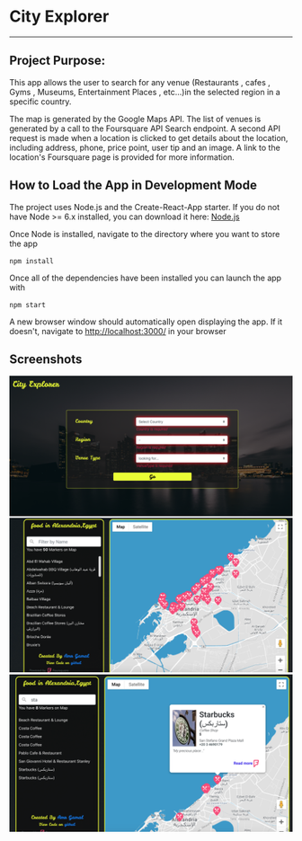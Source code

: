 # City Explorer

---

## Project Purpose:

This app allows the user to search for any venue (Restaurants , cafes , Gyms , Museums, Entertainment Places , etc...)in the selected region in a specific country.

The map is generated by the Google Maps API.
The list of venues is generated by a call to the Foursquare API Search endpoint.
A second API request is made when a location is clicked to get details about the location, including address, phone, price point, user tip and an image. A link to the location's Foursquare page is provided for more information.

## How to Load the App in Development Mode

The project uses Node.js and the Create-React-App starter. If you do not have Node >= 6.x installed, you can download it here: [Node.js](https://nodejs.org/en/)

Once Node is installed, navigate to the directory where you want to store the app

```
npm install
```

Once all of the dependencies have been installed you can launch the app with

```
npm start
```

A new browser window should automatically open displaying the app. If it doesn't, navigate to [http://localhost:3000/](http://localhost:3000/) in your browser

## Screenshots

![first-screenshot](/screenshots/1.png "first-screenshot")
![second-screenshot](/screenshots/2.png "second-screenshot")
![third-screenshot](/screenshots/3.png "third-screenshot")
